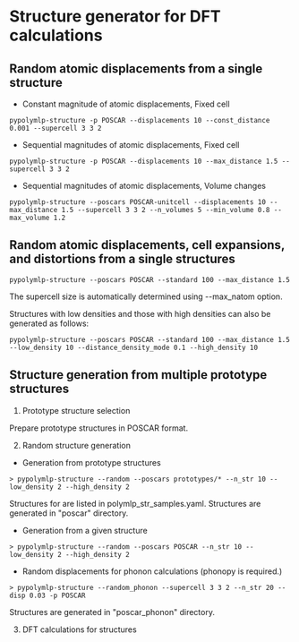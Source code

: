 # Structure generator for DFT calculations

## Random atomic displacements from a single structure
- Constant magnitude of atomic displacements, Fixed cell
```
pypolymlp-structure -p POSCAR --displacements 10 --const_distance 0.001 --supercell 3 3 2
```

- Sequential magnitudes of atomic displacements, Fixed cell
```
pypolymlp-structure -p POSCAR --displacements 10 --max_distance 1.5 --supercell 3 3 2
```

- Sequential magnitudes of atomic displacements, Volume changes
```
pypolymlp-structure --poscars POSCAR-unitcell --displacements 10 --max_distance 1.5 --supercell 3 3 2 --n_volumes 5 --min_volume 0.8 --max_volume 1.2
```

## Random atomic displacements, cell expansions, and distortions from a single structures
```
pypolymlp-structure --poscars POSCAR --standard 100 --max_distance 1.5
```
The supercell size is automatically determined using --max_natom option.

Structures with low densities and those with high densities can also be generated as follows:
```
pypolymlp-structure --poscars POSCAR --standard 100 --max_distance 1.5 --low_density 10 --distance_density_mode 0.1 --high_density 10
```

## Structure generation from multiple prototype structures

1. Prototype structure selection

Prepare prototype structures in POSCAR format.

2. Random structure generation
- Generation from prototype structures
```
> pypolymlp-structure --random --poscars prototypes/* --n_str 10 --low_density 2 --high_density 2
```
Structures for are listed in polymlp_str_samples.yaml.
Structures are generated in "poscar" directory.

- Generation from a given structure
```
> pypolymlp-structure --random --poscars POSCAR --n_str 10 --low_density 2 --high_density 2
```

- Random displacements for phonon calculations
(phonopy is required.)
```
> pypolymlp-structure --random_phonon --supercell 3 3 2 --n_str 20 --disp 0.03 -p POSCAR
```
Structures are generated in "poscar_phonon" directory.

3. DFT calculations for structures


<!--
```
> pypolymlp-structure --prototype --n_types 1
> pypolymlp-structure --prototype --n_types 2 --comp 0.25 0.75
> pypolymlp-structure --prototype --n_types 2 --comp 1 3
> pypolymlp-structure --prototype --n_types 3
```
Only alloy structure types are available.
Selected prototypes are listed in polymlp_prototypes.yaml.
-->
